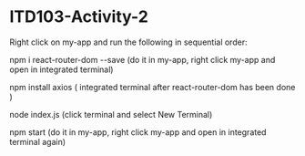 # ITD103-Activity-2

Right click on my-app and run the following in sequential order:

npm i react-router-dom --save (do it in my-app, right click my-app and open in integrated terminal)

npm install axios ( integrated terminal after react-router-dom has been done )

node index.js (click terminal and select New Terminal)

npm start (do it in my-app, right click my-app and open in integrated terminal again)
